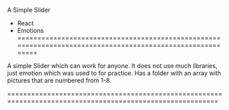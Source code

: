 A Simple Slider

- React
- Emotions
===========================================================================================================

A simple Slider which can work for anyone.
It does not use much libraries, just emotion which was used to for practice. 
Has a folder with an array with pictures that are numbered from 1-8. 

===========================================================================================================
